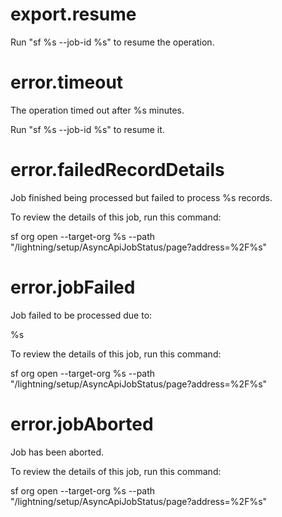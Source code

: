 # export.resume

Run "sf %s --job-id %s" to resume the operation.

# error.timeout

The operation timed out after %s minutes.

Run "sf %s --job-id %s" to resume it.

# error.failedRecordDetails

Job finished being processed but failed to process %s records.

To review the details of this job, run this command:

sf org open --target-org %s --path "/lightning/setup/AsyncApiJobStatus/page?address=%2F%s"

# error.jobFailed

Job failed to be processed due to:

%s

To review the details of this job, run this command:

sf org open --target-org %s --path "/lightning/setup/AsyncApiJobStatus/page?address=%2F%s"

# error.jobAborted

Job has been aborted.

To review the details of this job, run this command:

sf org open --target-org %s --path "/lightning/setup/AsyncApiJobStatus/page?address=%2F%s"
